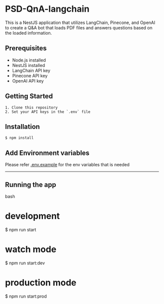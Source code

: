 # PSD-QnA-langchain

This is a NestJS application that utilizes LangChain, Pinecone, and OpenAI to create a Q&A bot that loads PDF files and answers questions based on the loaded information.

## Prerequisites

- Node.js installed
- NestJS installed
- LangChain API key
- Pinecone API key
- OpenAI API key

## Getting Started

    1. Clone this repository
    2. Set your API keys in the `.env` file

## Installation

```
$ npm install
```

## Add Environment variables

Please refer [.env.example](./.example.env) for the env variables that is needed

---

## Running the app

bash

# development

$ npm run start

# watch mode

$ npm run start:dev

# production mode

$ npm run start:prod
